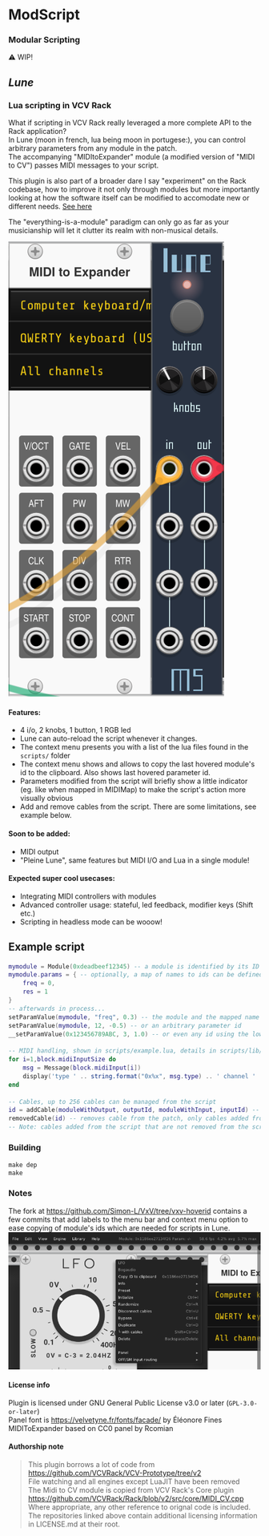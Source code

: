 # ModScript
### Modular Scripting

:warning: WIP!  

## _Lune_
### Lua scripting in VCV Rack
What if scripting in VCV Rack really leveraged a more complete API to the Rack application?  
In Lune (moon in french, lua being moon in portugese:), you can control arbitrary parameters from any module in the patch.  
The accompanying "MIDItoExpander" module (a modified version of "MIDI to CV") passes MIDI messages to your script.  

This plugin is also part of a broader dare I say "experiment" on the Rack codebase, how to improve it not only through modules but more importantly looking at how the software itself can be modified to accomodate new or different needs. [See here](#Notes)  

The "everything-is-a-module" paradigm can only go as far as your musicianship will let it clutter its realm with non-musical details.  


![Image](doc/lune.png)

#### Features:
- 4 i/o, 2 knobs, 1 button, 1 RGB led
- Lune can auto-reload the script whenever it changes.
- The context menu presents you with a list of the lua files found in the `scripts/` folder
- The context menu shows and allows to copy the last hovered module's id to the clipboard. Also shows last hovered parameter id.  
- Parameters modified from the script will briefly show a little indicator (eg. like when mapped in MIDIMap) to make the script's action more visually obvious
- Add and remove cables from the script. There are some limitations, see example below.

#### Soon to be added:
- MIDI output
- "Pleine Lune", same features but MIDI I/O and Lua in a single module!

#### Expected super cool usecases:
- Integrating MIDI controllers with modules
- Advanced controller usage: stateful, led feedback, modifier keys (Shift etc.)
- Scripting in headless mode can be wooow!

## Example script
```lua
mymodule = Module(0xdeadbeef12345) -- a module is identified by its ID
mymodule.params = { -- optionally, a map of names to ids can be defined for the parameters
	freq = 0,
	res = 1
}
-- afterwards in process...	
setParamValue(mymodule, "freq", 0.3) -- the module and the mapped name can be referenced to set it
setParamValue(mymodule, 12, -0.5) -- or an arbitrary parameter id
__setParamValue(0x123456789ABC, 3, 1.0) -- or even any id using the low-level call

-- MIDI handling, shown in scripts/example.lua, details in scripts/lib/lib.lua
for i=1,block.midiInputSize do
	msg = Message(block.midiInput[i])
	display('type ' .. string.format("0x%x", msg.type) .. ' channel ' .. msg.channel .. ' note ' .. msg.note .. ' value ' .. msg.value)
end

-- Cables, up to 256 cables can be managed from the script
id = addCable(moduleWithOutput, outputId, moduleWithInput, inputId) -- returns an id to use when deleting (not the actual Rack id)
removedCable(id) -- removes cable from the patch, only cables added from the script can be removed
-- Note: cables added from the script that are not removed from the script will not free their slot in the 256 pool
```


### Building
```
make dep
make
```

### Notes
The fork at https://github.com/Simon-L/VxV/tree/vxv-hoverid contains a few commits that add labels to the menu bar and context menu option to ease copying of module's ids which are needed for scripts in Lune.
![Image](doc/hoverid.png)

#### License info
Plugin is licensed under GNU General Public License v3.0 or later (`GPL-3.0-or-later`)  
Panel font is https://velvetyne.fr/fonts/facade/ by Éléonore Fines  
MIDIToExpander based on CC0 panel by Rcomian  

#### Authorship note
> This plugin borrows a lot of code from https://github.com/VCVRack/VCV-Prototype/tree/v2  
> File watching and all engines except LuaJIT have been removed  
> The Midi to CV module is copied from VCV Rack's Core plugin https://github.com/VCVRack/Rack/blob/v2/src/core/MIDI_CV.cpp  
> Where appropriate, any other reference to orignal code is included.  
> The repositories linked above contain additional licensing information in LICENSE.md at their root.  